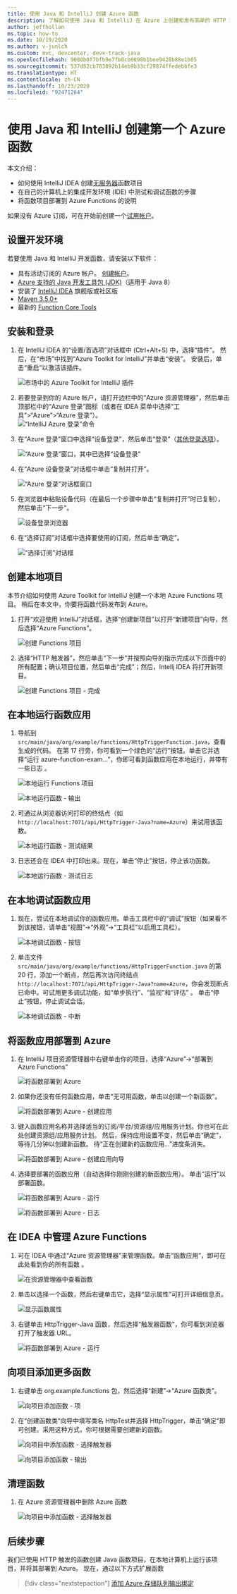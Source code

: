 ```yaml
---
title: 使用 Java 和 IntelliJ 创建 Azure 函数
description: 了解如何使用 Java 和 IntelliJ 在 Azure 上创建和发布简单的 HTTP 触发式无服务器应用。
author: jeffhollan
ms.topic: how-to
ms.date: 10/19/2020
ms.author: v-junlch
ms.custom: mvc, devcenter, devx-track-java
ms.openlocfilehash: 9080b0f7bfb9e7fb8cb0898b1bee9428b88e1b05
ms.sourcegitcommit: 537d52cb783892b14eb9b33cf29874ffedebbfe3
ms.translationtype: HT
ms.contentlocale: zh-CN
ms.lasthandoff: 10/23/2020
ms.locfileid: "92471264"
---
```

# <a name="create-your-first-azure-function-with-java-and-intellij"></a>使用 Java 和 IntelliJ 创建第一个 Azure 函数

本文介绍：
- 如何使用 IntelliJ IDEA 创建[无服务器](https://azure.microsoft.com/overview/serverless-computing/)函数项目
- 在自己的计算机上的集成开发环境 (IDE) 中测试和调试函数的步骤
- 将函数项目部署到 Azure Functions 的说明

<!-- TODO ![Access a Hello World function from the command line with cURL](./media/functions-create-java-maven/hello-azure.png) -->

如果没有 Azure 订阅，可在开始前创建一个[试用帐户](https://www.azure.cn/pricing/1rmb-trial)。

## <a name="set-up-your-development-environment"></a>设置开发环境

若要使用 Java 和 IntelliJ 开发函数，请安装以下软件：

+ 具有活动订阅的 Azure 帐户。 [创建帐户](https://www.azure.cn/pricing/1rmb-trial/?ref=microsoft.com&utm_source=microsoft.com&utm_medium=docs&utm_campaign=visualstudio)。
+ [Azure 支持的 Java 开发工具包 (JDK)](https://docs.microsoft.com/azure/developer/java/fundamentals/java-jdk-long-term-support)（适用于 Java 8）
+ 安装了 [IntelliJ IDEA](https://www.jetbrains.com/idea/download/) 旗舰版或社区版
+ [Maven 3.5.0+](https://maven.apache.org/download.cgi)
+ 最新的 [Function Core Tools](https://github.com/Azure/azure-functions-core-tools)


## <a name="installation-and-sign-in"></a>安装和登录

1. 在 IntelliJ IDEA 的“设置/首选项”对话框中 (Ctrl+Alt+S) 中，选择“插件”。 然后，在“市场”中找到“Azure Toolkit for IntelliJ”并单击“安装”。   安装后，单击“重启”以激活该插件。 

    ![市场中的 Azure Toolkit for IntelliJ 插件][marketplace]

2. 若要登录到你的 Azure 帐户，请打开边栏中的“Azure 资源管理器”，然后单击顶部栏中的“Azure 登录”图标（或者在 IDEA 菜单中选择“工具”>“Azure”>“Azure 登录”）。  
    ![“IntelliJ Azure 登录”命令][intellij-azure-login]

3. 在“Azure 登录”窗口中选择“设备登录”，然后单击“登录”（[其他登录选项](https://docs.microsoft.com/azure/developer/java/toolkit-for-intellij/sign-in-instructions)）。  

   ![“Azure 登录”窗口，其中已选择“设备登录”][intellij-azure-popup]

4. 在“Azure 设备登录”对话框中单击“复制并打开”。 

   ![“Azure 登录”对话框窗口][intellij-azure-copycode]

5. 在浏览器中粘贴设备代码（在最后一个步骤中单击“复制并打开”时已复制），然后单击“下一步”。 

   ![设备登录浏览器][intellij-azure-link-ms-account]

6. 在“选择订阅”对话框中选择要使用的订阅，然后单击“确定”。 

   ![“选择订阅”对话框][intellij-azure-login-select-subs]
   
## <a name="create-your-local-project"></a>创建本地项目

本节介绍如何使用 Azure Toolkit for IntelliJ 创建一个本地 Azure Functions 项目。 稍后在本文中，你要将函数代码发布到 Azure。 

1. 打开“欢迎使用 IntelliJ”对话框，选择“创建新项目”以打开“新建项目”向导，然后选择“Azure Functions”。

    ![创建 Functions 项目](./media/functions-create-first-java-intellij/create-functions-project.png)

1. 选择“HTTP 触发器”，然后单击“下一步”并按照向导的指示完成以下页面中的所有配置；确认项目位置，然后单击“完成”；然后，Intellj IDEA 将打开新项目。

    ![创建 Functions 项目 - 完成](./media/functions-create-first-java-intellij/create-functions-project-finish.png)

## <a name="run-the-function-app-locally"></a>在本地运行函数应用

1. 导航到 `src/main/java/org/example/functions/HttpTriggerFunction.java`，查看生成的代码。 在第 17 行旁，你可看到一个绿色的“运行”按钮。单击它并选择“运行 azure-function-exam…”，你即可看到函数应用在本地运行，并带有一些日志  。

    ![本地运行 Functions 项目](./media/functions-create-first-java-intellij/local-run-functions-project.png)

    ![本地运行函数 - 输出](./media/functions-create-first-java-intellij/local-run-functions-output.png)

1. 可通过从浏览器访问打印的终结点（如 `http://localhost:7071/api/HttpTrigger-Java?name=Azure`）来试用该函数。

    ![本地运行函数 - 测试结果](./media/functions-create-first-java-intellij/local-run-functions-test.png)

1. 日志还会在 IDEA 中打印出来。现在，单击“停止”按钮，停止该功函数。

    ![本地运行函数 - 测试日志](./media/functions-create-first-java-intellij/local-run-functions-log.png)

## <a name="debug-the-function-app-locally"></a>在本地调试函数应用

1. 现在，尝试在本地调试你的函数应用。单击工具栏中的“调试”按钮（如果看不到该按钮，请单击“视图”->“外观”->“工具栏”以启用工具栏）。

    ![本地调试函数 - 按钮](./media/functions-create-first-java-intellij/local-debug-functions-button.png)

1. 单击文件 `src/main/java/org/example/functions/HttpTriggerFunction.java` 的第 20 行，添加一个断点，然后再次访问终结点 `http://localhost:7071/api/HttpTrigger-Java?name=Azure`，你会发现断点已命中。可试用更多调试功能，如“单步执行”、“监视”和“评估”   。 单击“停止”按钮，停止调试会话。

    ![本地调试函数 - 中断](./media/functions-create-first-java-intellij/local-debug-functions-break.png)

## <a name="deploy-your-function-app-to-azure"></a>将函数应用部署到 Azure

1. 在 IntelliJ 项目资源管理器中右键单击你的项目，选择“Azure”->“部署到 Azure Functions”

    ![将函数部署到 Azure](./media/functions-create-first-java-intellij/deploy-functions-to-azure.png)

1. 如果你还没有任何函数应用，单击“无可用函数，单击以创建一个新函数”。

    ![将函数部署到 Azure - 创建应用](./media/functions-create-first-java-intellij/deploy-functions-create-app.png)

1. 键入函数应用名称并选择适当的订阅/平台/资源组/应用服务计划。你也可在此处创建资源组/应用服务计划。 然后，保持应用设置不变，然后单击“确定”，等待几分钟以创建新函数。 待“正在创建新的函数应用…”进度条消失。

    ![将函数部署到 Azure - 创建应用向导](./media/functions-create-first-java-intellij/deploy-functions-create-app-wizard.png)

1. 选择要部署的函数应用（自动选择你刚刚创建的新函数应用）。 单击“运行”以部署函数。

    ![将函数部署到 Azure - 运行](./media/functions-create-first-java-intellij/deploy-functions-run.png)

    ![将函数部署到 Azure - 日志](./media/functions-create-first-java-intellij/deploy-functions-log.png)

## <a name="manage-azure-functions-from-idea"></a>在 IDEA 中管理 Azure Functions

1. 可在 IDEA 中通过“Azure 资源管理器”来管理函数。单击“函数应用”，即可在此处看到你的所有函数 。

    ![在资源管理器中查看函数](./media/functions-create-first-java-intellij/explorer-view-functions.png)

1. 单击以选择一个函数，然后右键单击它，选择“显示属性”可打开详细信息页。 

    ![显示函数属性](./media/functions-create-first-java-intellij/explorer-functions-show-properties.png)

1. 右键单击 HttpTrigger-Java 函数，然后选择“触发器函数”，你可看到浏览器打开了触发器 URL。

    ![将函数部署到 Azure - 运行](./media/functions-create-first-java-intellij/explorer-trigger-functions.png)

## <a name="add-more-functions-to-the-project"></a>向项目添加更多函数

1. 右键单击 org.example.functions 包，然后选择“新建”->“Azure 函数类”。 

    ![向项目添加函数 - 项](./media/functions-create-first-java-intellij/add-functions-entry.png)

1. 在“创建函数类”向导中填写类名 HttpTest并选择 HttpTrigger，单击“确定”即可创建。采用这种方式，你可根据需要创建新的函数。

    ![向项目中添加函数 - 选择触发器](./media/functions-create-first-java-intellij/add-functions-trigger.png)
    
    ![向项目添加函数 - 输出](./media/functions-create-first-java-intellij/add-functions-output.png)

## <a name="cleaning-up-functions"></a>清理函数

1. 在 Azure 资源管理器中删除 Azure 函数
      
      ![向项目中添加函数 - 选择触发器](./media/functions-create-first-java-intellij/delete-function.png)
      

## <a name="next-steps"></a>后续步骤

我们已使用 HTTP 触发的函数创建 Java 函数项目，在本地计算机上运行该项目，并将其部署到 Azure。 现在，通过以下方式扩展函数

> [!div class="nextstepaction"]
> [添加 Azure 存储队列输出绑定](./functions-add-output-binding-storage-queue-java.md)


[marketplace]:./media/functions-create-first-java-intellij/marketplace.png
[intellij-azure-login]: ./media/functions-create-first-java-intellij/intellij-azure-login.png
[intellij-azure-popup]: ./media/functions-create-first-java-intellij/intellij-azure-login-popup.png
[intellij-azure-copycode]: ./media/functions-create-first-java-intellij/intellij-azure-login-copyopen.png
[intellij-azure-link-ms-account]: ./media/functions-create-first-java-intellij/intellij-azure-login-linkms-account.png
[intellij-azure-login-select-subs]: ./media/functions-create-first-java-intellij/intellij-azure-login-selectsubs.png


